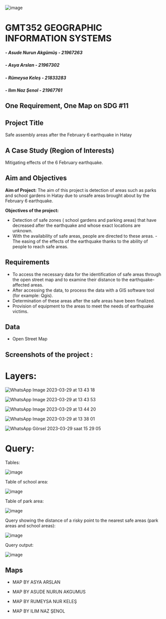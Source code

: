 ![image](https://user-images.githubusercontent.com/117678669/228527016-c85b03e2-9428-447e-b2af-bc529bf233e7.png)


# GMT352 GEOGRAPHIC INFORMATION SYSTEMS 
##### - Asude Nurun Akgümüş - 21967263
##### - Asya Arslan - 21967302
##### - Rümeysa Keleş - 21833283
##### - Ilım Naz Şenol - 21967761

## One Requirement, One Map on SDG #11

## Project Title
Safe assembly areas after the February 6 earthquake in Hatay

## A Case Study (Region of Interests)
Mitigating effects of the 6 February earthquake.
## Aim and Objectives 
__Aim of Project:__  The aim of this project is detection of areas such as parks and school gardens in Hatay due to unsafe areas brought about by the February 6 earthquake.

__Objectives of the project:__ 
- Detection of safe zones ( school gardens and parking areas) that have decreased after the earthquake and whose exact locations are unknown.
- With the availability of safe areas, people are directed to these areas.
-The easing of the effects of the earthquake thanks to the ability of people to reach safe areas.

## Requirements
- To access the necessary data for the identification of safe areas through the open street map and to examine their distance to the earthquake-affected areas.
- After accessing the data, to process the data with a GIS software tool (for example: Qgis). 
- Determination of these areas after the safe areas have been finalized.
- Provision of equipment to the areas to meet the needs of earthquake victims.

## Data
- Open Street Map

## Screenshots of the project :

# Layers: 

![WhatsApp Image 2023-03-29 at 13 43 18](https://user-images.githubusercontent.com/112273153/228534161-dc3b3c7b-a16e-44a0-a260-4c81df93b045.jpeg)

![WhatsApp Image 2023-03-29 at 13 43 53](https://user-images.githubusercontent.com/112273153/228534186-1d93939f-1f07-40fa-8ea8-ff95b1fdb130.jpeg)

![WhatsApp Image 2023-03-29 at 13 44 20](https://user-images.githubusercontent.com/112273153/228534197-6e1dcda8-e8c7-442c-b44f-e59114719977.jpeg)

![WhatsApp Image 2023-03-29 at 13 38 01](https://user-images.githubusercontent.com/112273153/228534141-fe0e1cd5-7bc9-4830-a7a4-6832a34c1a97.jpeg)

![WhatsApp Görsel 2023-03-29 saat 15 29 05](https://user-images.githubusercontent.com/117678669/228553609-50dc52c5-f5b3-4883-a596-40050be7ea43.jpg)

# Query:

Tables:

![image](https://user-images.githubusercontent.com/117678669/230760149-8f72d6f5-ca26-4e3c-a649-350089911611.png)

Table of school area:

![image](https://user-images.githubusercontent.com/117678669/230759796-6eef5dc2-8630-4399-9012-4adead97dfea.png)

Table of park area:

![image](https://user-images.githubusercontent.com/117678669/230759810-9aa4ae51-a774-4b89-8d50-5440937d1447.png)

Query showing the distance of a risky point to the nearest safe areas (park areas and school areas): 

![image](https://user-images.githubusercontent.com/117678669/230760233-860f6af0-8cf9-411a-868f-089359c49e96.png)

Query output: 

![image](https://user-images.githubusercontent.com/117678669/230760035-666ababf-ed14-47a6-8f04-6292595b033f.png)

## Maps

- MAP BY ASYA ARSLAN



- MAP BY ASUDE NURUN AKGUMUS



- MAP BY RUMEYSA NUR KELEŞ


- MAP BY ILIM NAZ ŞENOL


